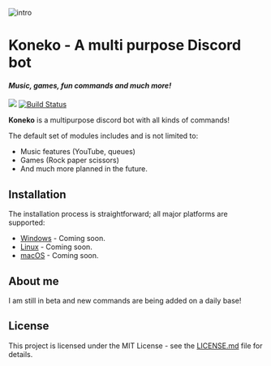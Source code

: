 ![intro](https://rei.animecharactersdatabase.com/uploads/chars/8629-1241916474.png)

# Koneko - A multi purpose Discord bot

#### *Music, games, fun commands and much more!*

[<img src="https://img.shields.io/badge/discord-py-blue.svg">](https://github.com/Rapptz/discord.py)  [![Build Status](https://api.travis-ci.org/jmuilwijk/KonekoBot.svg)](https://travis-ci.org/jmuilwijk/KonekoBot)

**Koneko** is a multipurpose discord bot with all kinds of commands!

The default set of modules includes and is not limited to:
* Music features (YouTube, queues)
* Games (Rock paper scissors)
* And much more planned in the future.

## Installation

The installation process is straightforward; all major platforms are supported: 
* [Windows](link-to-windows-install) - Coming soon.
* [Linux](link-to-linux-install) - Coming soon.
* [macOS](link-to-maxOS-install) - Coming soon. 

## About me

I am still in beta and new commands are being added on a daily base! 

## License

This project is licensed under the MIT License - see the [LICENSE.md](LICENSE.md) file for details.